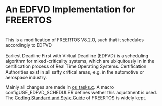 # An EDFVD Implementation for FREERTOS

<br>This is a modification of FREERTOS V8.2.0, such that it schedules accordingly to EDFVD</br>
<br>Earliest Deadline First with Virtual Deadline (EDFVD) is a scheduling algorithm for mixed-criticality systems, which are ubiquitously in in the certification process of Real Time Operating Systems. Certification Authorities exist in all safty critical areas, e.g. in the automotive or aerospace industry. </br>


Mainly all changes are made in [os_tasks.c](free_rtos_matlab/source/os_tasks.c).
A macro configUSE_EDFVD_SCHEDULER defines wether this adjustment is used.
The [Coding Standard and Style Guide](http://www.freertos.org/FreeRTOS-Coding-Standard-and-Style-Guide.html) of FREERTOS is widely kept.
